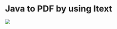 # Java to PDF by using Itext

![](https://raw.githubusercontent.com/atabegruslan/IText-Java-Make-PDF/master/Illustrations/IText1.PNG)
